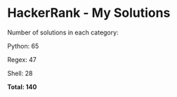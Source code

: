 # HackerRank - My Solutions

Number of solutions in each category:

Python: 65

Regex: 47

Shell: 28

**Total: 140**

